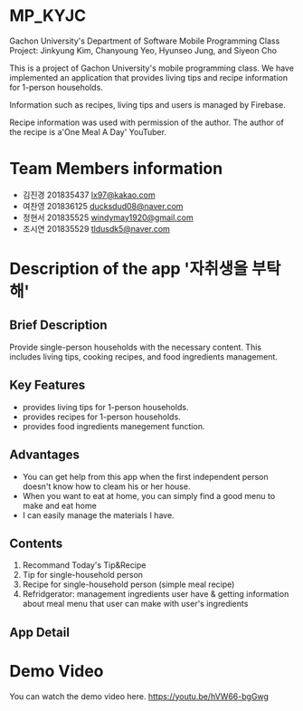 # MP_KYJC
Gachon University's Department of Software Mobile Programming Class Project: Jinkyung Kim, Chanyoung Yeo, Hyunseo Jung, and Siyeon Cho

This is a project of Gachon University's mobile programming class.
We have implemented an application that provides living tips and recipe information for 1-person households.

Information such as recipes, living tips and users is managed by Firebase.

Recipe information was used with permission of the author.
The author of the recipe is a'One Meal A Day' YouTuber.

# Team Members information
- 김진경 201835437 lx97@kakao.com
- 여찬영 201836125 ducksdud08@naver.com
- 정현서 201835525 windymay1920@gmail.com
- 조시연 201835529 tldusdk5@naver.com

# Description of the app '자취생을 부탁해'

## Brief Description
Provide single-person households with the necessary content.
This includes living tips, cooking recipes, and food ingredients management.


## Key Features
- provides living tips for 1-person households.
- provides recipes for 1-person households.
- provides food ingredients manegement function.

## Advantages
- You can get help from this app when the first independent person doesn't know how to cleam his or her house.
- When you want to eat at home, you can simply find a good menu to make and eat home
- I can easily manage the materials I have.

## Contents
1. Recommand Today's Tip&Recipe
2. Tip for single-household person
3. Recipe for single-household person (simple meal recipe)
4. Refridgerator: management ingredients user have & getting information about meal menu that user can make with user's ingredients

## App Detail

# Demo Video
You can watch the demo video here.
https://youtu.be/hVW66-bgGwg
